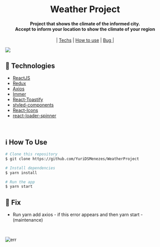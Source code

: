 <h1 align="center"> Weather Project </h1>


<h4 align="center">Project that shows the climate of the informed city.
  <br />
  Accept to inform your location to show the climate of your region
</h4>

<p align="center">
  | <a href="#rocket-technologies">Techs</a> |
   <a href="#information_source-how-to-use">How to use</a> |
  <a href="#wrench-fix"> Bug </a> |
</p>
  
  
<img src="https://user-images.githubusercontent.com/49171033/72296960-9fc8e380-3639-11ea-86d7-47a6a5442862.png" />

<br />

## :rocket: Technologies
-  [ReactJS](https://reactjs.org/)
-  [Redux](https://redux.js.org/)
-  [Axios](https://github.com/axios/axios)
-  [Immer](https://github.com/immerjs/immer)
-  [React-Toastify](https://fkhadra.github.io/react-toastify/)
-  [styled-components](https://www.styled-components.com/)
-  [React-Icons](https://react-icons.netlify.com/)
-  [react-loader-spinner](https://github.com/mhnpd/react-loader-spinner)

<br />

## :information_source: How To Use

```bash
# Clone this repository
$ git clone https://github.com/YuriDSMenezes/WeatherProject

# Install dependencies
$ yarn install

# Run the app
$ yarn start
```
## :wrench: Fix
- Run yarn add axios - 
if this error appears and then yarn start  - (maintenance)

<br />

![err](https://user-images.githubusercontent.com/49171033/73587979-86c98a80-44a1-11ea-80a7-40819cb615b3.png)

